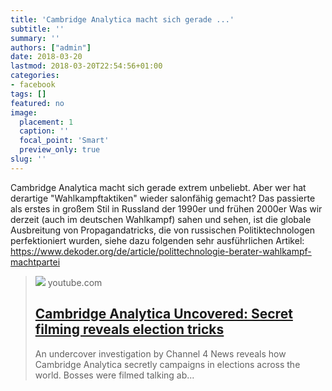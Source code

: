 ```yaml
---
title: 'Cambridge Analytica macht sich gerade ...'
subtitle: ''
summary: ''
authors: ["admin"]
date: 2018-03-20
lastmod: 2018-03-20T22:54:56+01:00
categories:
- facebook
tags: []
featured: no
image:
  placement: 1
  caption: ''
  focal_point: 'Smart'
  preview_only: true
slug: ''
---
```

Cambridge Analytica macht sich gerade extrem unbeliebt. Aber wer hat derartige "Wahlkampftaktiken" wieder salonfähig gemacht? Das passierte als erstes in großem Stil in Russland der 1990er und frühen 2000er
Was wir derzeit (auch im deutschen Wahlkampf) sahen und sehen, ist die globale Ausbreitung von Propagandatricks, die von russischen Politiktechnologen perfektioniert wurden, siehe dazu folgenden sehr ausführlichen Artikel: https://www.dekoder.org/de/article/polittechnologie-berater-wahlkampf-machtpartei
> [![](https://i.ytimg.com/vi/mpbeOCKZFfQ/maxresdefault.jpg)](https://www.youtube.com/watch?v=mpbeOCKZFfQ)
> youtube.com
> ## [Cambridge Analytica Uncovered: Secret filming reveals election tricks](https://www.youtube.com/watch?v=mpbeOCKZFfQ)
>
>An undercover investigation by Channel 4 News reveals how Cambridge Analytica secretly campaigns in elections across the world. Bosses were filmed talking ab...

